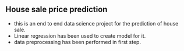 ## House sale price prediction
- this is an end to end data science project for the prediction of house sale.
- Linear regression has been used to create model for it.
- data preprocessing has been performed in first step.